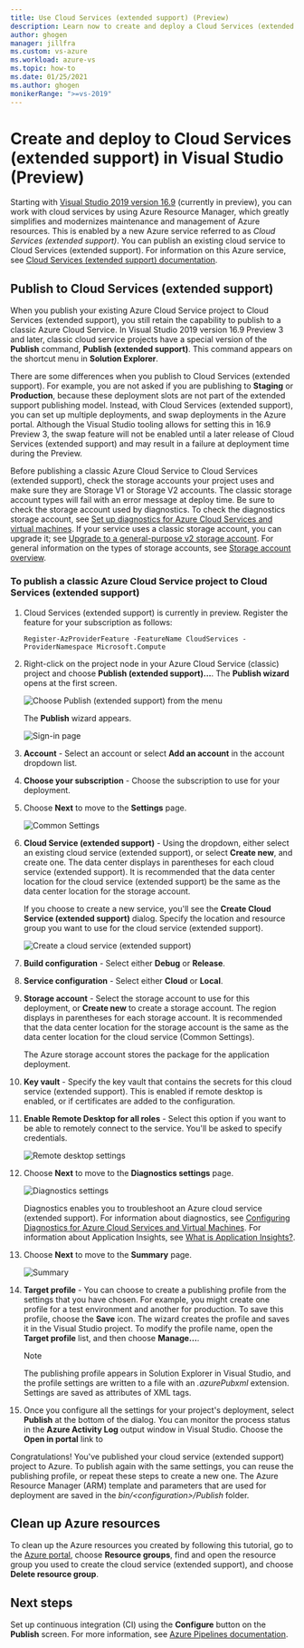 ```yaml
---
title: Use Cloud Services (extended support) (Preview)
description: Learn now to create and deploy a Cloud Services (extended support) using Azure Resource Manager with Visual Studio
author: ghogen
manager: jillfra
ms.custom: vs-azure
ms.workload: azure-vs
ms.topic: how-to
ms.date: 01/25/2021
ms.author: ghogen
monikerRange: ">=vs-2019"
---
```

# Create and deploy to Cloud Services (extended support) in Visual Studio (Preview)

Starting with [Visual Studio 2019 version 16.9](https://visualstudio.microsoft.com/vs/preview) (currently in preview), you can work with cloud services by using Azure Resource Manager, which greatly simplifies and modernizes maintenance and management of Azure resources. This is enabled by a new Azure service referred to as *Cloud Services (extended support)*. You can publish an existing cloud service to Cloud Services (extended support). For information on this Azure service, see [Cloud Services (extended support) documentation](/azure/cloud-services-extended-support/overview).

## Publish to Cloud Services (extended support)

When you publish your existing Azure Cloud Service project to Cloud Services (extended support), you still retain the capability to publish to a classic Azure Cloud Service. In Visual Studio 2019 version 16.9 Preview 3 and later, classic cloud service projects have a special version of the **Publish** command, **Publish (extended support)**. This command appears on the shortcut menu in **Solution Explorer**.

There are some differences when you publish to Cloud Services (extended support). For example, you are not asked if you are publishing to **Staging** or **Production**, because these deployment slots are not part of the extended support publishing model. Instead, with Cloud Services (extended support), you can set up multiple deployments, and swap deployments in the Azure portal. Although the Visual Studio tooling allows for setting this in 16.9 Preview 3, the swap feature will not be enabled until a later release of Cloud Services (extended support) and may result in a failure at deployment time during the Preview.

Before publishing a classic Azure Cloud Service to Cloud Services (extended support), check the storage accounts your project uses and make sure they are Storage V1 or Storage V2 accounts. The classic storage account types will fail with an error message at deploy time. Be sure to check the storage account used by diagnostics. To check the diagnostics storage account, see [Set up diagnostics for Azure Cloud Services and virtual machines](vs-azure-tools-diagnostics-for-cloud-services-and-virtual-machines.md). If your service uses a classic storage account, you can upgrade it; see [Upgrade to a general-purpose v2 storage account](/azure/storage/common/storage-account-upgrade?tabs=azure-portal).  For general information on the types of storage accounts, see [Storage account overview](/azure/storage/common/storage-account-overview).

### To publish a classic Azure Cloud Service project to Cloud Services (extended support)

1. Cloud Services (extended support) is currently in preview. Register the feature for your subscription as follows:

   ```azurepowershell-interactive
   Register-AzProviderFeature -FeatureName CloudServices -ProviderNamespace Microsoft.Compute
   ```

1. Right-click on the project node in your Azure Cloud Service (classic) project and choose **Publish (extended support)...**. The **Publish wizard** opens at the first screen.

   ![Choose Publish (extended support) from the menu](./media/cloud-services-extended-support/publish-commands-on-menu.png)

   The **Publish** wizard appears.

   ![Sign-in page](./media/cloud-services-extended-support/publish-step1.png)

1. **Account** - Select an account or select **Add an account** in the account dropdown list.

1. **Choose your subscription** - Choose the subscription to use for your deployment.

1. Choose **Next** to move to the **Settings** page.

   ![Common Settings](./media/cloud-services-extended-support/publish-settings.png)

1. **Cloud Service (extended support)** - Using the dropdown, either select an existing cloud service (extended support), or select **Create new**, and create one. The data center displays in parentheses for each cloud service (extended support). It is recommended that the data center location for the cloud service (extended support) be the same as the data center location for the storage account.

   If you choose to create a new service, you'll see the **Create Cloud Service (extended support)** dialog. Specify the location and resource group you want to use for the cloud service (extended support).

   ![Create a cloud service (extended support)](./media/cloud-services-extended-support/extended-support-dialog.png)

1. **Build configuration** - Select either **Debug** or **Release**.

1. **Service configuration** - Select either **Cloud** or **Local**.

1. **Storage account** - Select the storage account to use for this deployment, or **Create new** to create a storage account. The region displays in parentheses for each storage account. It is recommended that the data center location for the storage account is the same as the data center location for the cloud service (Common Settings).

   The Azure storage account stores the package for the application deployment.

1. **Key vault** - Specify the key vault that contains the secrets for this cloud service (extended support). This is enabled if remote desktop is enabled, or if certificates are added to the configuration.

1. **Enable Remote Desktop for all roles** - Select this option if you want to be able to remotely connect to the service. You'll be asked to specify credentials.

   ![Remote desktop settings](./media/cloud-services-extended-support/remote-desktop-configuration.png)

1. Choose **Next** to move to the **Diagnostics settings** page.

   ![Diagnostics settings](./media/cloud-services-extended-support/diagnostics-settings.png)

   Diagnostics enables you to troubleshoot an Azure cloud service (extended support). For information about diagnostics, see [Configuring Diagnostics for Azure Cloud Services and Virtual Machines](./vs-azure-tools-diagnostics-for-cloud-services-and-virtual-machines.md). For information about Application Insights, see [What is Application Insights?](/azure/application-insights/app-insights-overview).

1. Choose **Next** to move to the **Summary** page.

   ![Summary](./media/cloud-services-extended-support/publish-summary.png)

1. **Target profile** - You can choose to create a publishing profile from the settings that you have chosen. For example, you might create one profile for a test environment and another for production. To save this profile, choose the **Save** icon. The wizard creates the profile and saves it in the Visual Studio project. To modify the profile name, open the **Target profile** list, and then choose **Manage…**.

   > [!Note]
   > The publishing profile appears in Solution Explorer in Visual Studio, and the profile settings are written to a file with an *.azurePubxml* extension. Settings are saved as attributes of XML tags.

1. Once you configure all the settings for your project's deployment, select **Publish** at the bottom of the dialog. You can monitor the process status in the **Azure Activity Log** output window in Visual Studio. Choose the **Open in portal** link to 

Congratulations! You've published your cloud service (extended support) project to Azure. To publish again with the same settings, you can reuse the publishing profile, or repeat these steps to create a new one. The Azure Resource Manager (ARM) template and parameters that are used for deployment are saved in the *bin/\<configuration\>/Publish* folder.

## Clean up Azure resources

To clean up the Azure resources you created by following this tutorial, go to the [Azure portal](https://portal.azure.com), choose **Resource groups**, find and open the resource group you used to create the cloud service (extended support), and choose **Delete resource group**.

## Next steps

Set up continuous integration (CI) using the **Configure** button on the **Publish** screen. For more information, see [Azure Pipelines documentation](/azure/devops/pipelines/?view=azure-devops&preserve-view=true).
